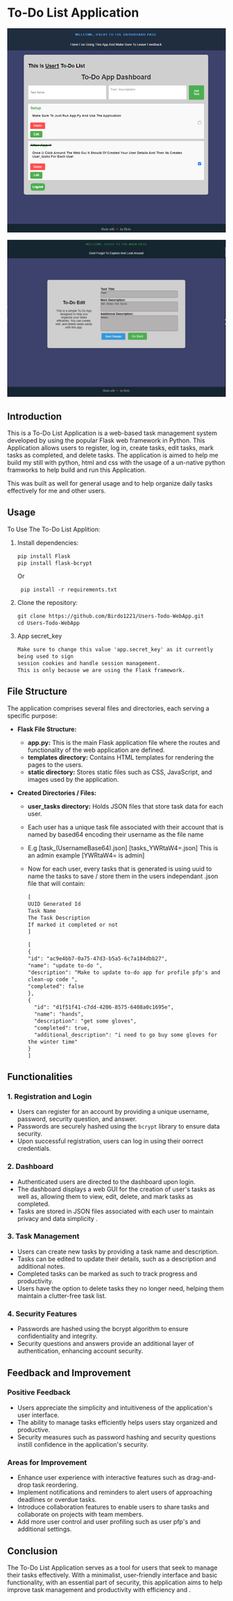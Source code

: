 # To-Do List Application
![Example Image](static/dash1.png)

![Example Image2](static/dash2.png)

## Introduction

This is a To-Do List Application is a web-based task management system developed by using the popular Flask web framework in Python.
This Application allows users to register, log in, create tasks, edit tasks, mark tasks as completed, and delete tasks. 
The application is aimed to help me build my still with python, html and css with the usage of a un-native python framworks
to help build and run this Application.

This was built as well for general usage and to help organize daily
tasks effectively for me and other users.

## Usage
To Use The To-Do List Applition:
1. Install dependencies:
    ```
    pip install Flask
    pip install flask-bcrypt
    ```
      Or  
  
        
        pip install -r requirements.txt
    

2. Clone the repository:
    ```
    git clone https://github.com/Birdo1221/Users-Todo-WebApp.git
    cd Users-Todo-WebApp

3. App secret_key
   ```
   Make sure to change this value 'app.secret_key' as it currently being used to sign
   session cookies and handle session management.
   This is only because we are using the Flask framework.
   ```
## File Structure

The application comprises several files and directories, each serving a specific purpose:

- **Flask File Structure:**
  - **app.py:** This is the main Flask application file where the routes and functionality of the web application are defined.
  - **templates directory:** Contains HTML templates for rendering the pages to the users.
  - **static directory:** Stores static files such as CSS, JavaScript, and images used by the application.
   
- **Created Directories / Files:**
  - **user_tasks directory:** Holds JSON files that store task data for each user.
  -  Each user has a unique task file associated with their account that is named by based64 encoding
     their username as the file name
 
  - E.g  [task_(UsernameBase64).json]   [tasks_YWRtaW4=.json]  This is an admin example [YWRtaW4=  is admin]
 
  -  Now for each user, every tasks that is generated is using uuid to name the tasks to save / store them in the users independant
     .json file that will contain:
        ```
        [
        UUID Generated Id
        Task Name
        The Task Description
        If marked it completed or not
        ]
        ```
        ```
        [
        {
      "id": "ac9e4bb7-0a75-47d3-b5a5-6c7a184dbb27",        
      "name": "update to-do ",                                  
      "description": "Make to update to-do app for profile pfp's and clean-up code ", 
      "completed": false                                         
        },
        {
          "id": "d1f51f41-c7dd-4206-8575-6408a0c1695e",
          "name": "hands",
          "description": "get some gloves",
          "completed": true,
          "additional_description": "i need to go buy some gloves for the winter time"
        }
        ]
        ```
## Functionalities

### 1. Registration and Login

- Users can register for an account by providing a unique username, password, security question, and answer.
- Passwords are securely hashed using the `bcrypt` library to ensure data security.
- Upon successful registration, users can log in using their oorrect credentials.

### 2. Dashboard

- Authenticated users are directed to the dashboard upon login.
- The dashboard displays a web GUI for the creation of user's tasks as well as, allowing them to view, edit, delete, and mark tasks as completed.
- Tasks are stored in JSON files associated with each user to maintain privacy and data simplicity .

### 3. Task Management

- Users can create new tasks by providing a task name and description.
- Tasks can be edited to update their details, such as a description and additional notes.
- Completed tasks can be marked as such to track progress and productivity.
- Users have the option to delete tasks they no longer need, helping them maintain a clutter-free task list.

### 4. Security Features

- Passwords are hashed using the bcrypt algorithm to ensure confidentiality and integrity.
- Security questions and answers provide an additional layer of authentication, enhancing account security.

## Feedback and Improvement

### Positive Feedback

- Users appreciate the simplicity and intuitiveness of the application's user interface.
- The ability to manage tasks efficiently helps users stay organized and productive.
- Security measures such as password hashing and security questions instill confidence in the application's security.

### Areas for Improvement

- Enhance user experience with interactive features such as drag-and-drop task reordering.
- Implement notifications and reminders to alert users of approaching deadlines or overdue tasks.
- Introduce collaboration features to enable users to share tasks and collaborate on projects with team members.
- Add more user control and user profiling such as user pfp's and additional settings.

## Conclusion

The To-Do List Application serves as a tool for users that seek to manage their tasks effectively. With a minimalist, user-friendly interface 
and basic functionality, with an essential part of security, this application aims to help improve task management and productivity with efficiency and  .
